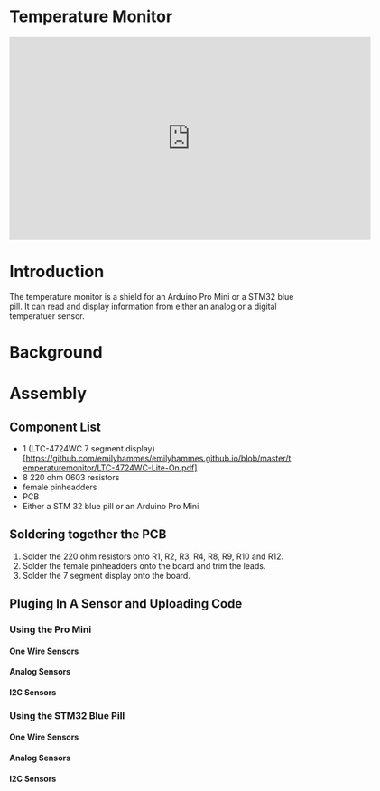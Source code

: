 # Temperature Monitor

<iframe id="ytplayer" type="text/html" width="640" height="360" src="https://www.youtube.com/embed/LqRSSkQW6FU?autoplay=0&origin=http://hammeshacks.com" frameborder="0" allowfullscreen></iframe>

# Introduction
The temperature monitor is a shield for an Arduino Pro Mini or a STM32 blue pill. It can read and display information from either an analog or a digital temperatuer sensor. 

# Background

# Assembly

## Component List

* 1 (LTC-4724WC 7 segment display)[https://github.com/emilyhammes/emilyhammes.github.io/blob/master/temperaturemonitor/LTC-4724WC-Lite-On.pdf]
* 8 220 ohm 0603 resistors
* female pinheadders 
* PCB
* Either a STM 32 blue pill or an Arduino Pro Mini

## Soldering together the PCB

1. Solder the 220 ohm resistors onto R1, R2, R3, R4, R8, R9, R10 and R12.
2. Solder the female pinheadders onto the board and trim the leads.
3. Solder the 7 segment display onto the board.

## Pluging In A Sensor and Uploading Code

### Using the Pro Mini 

#### One Wire Sensors

#### Analog Sensors

#### I2C Sensors

### Using the STM32 Blue Pill

#### One Wire Sensors

#### Analog Sensors

#### I2C Sensors  

